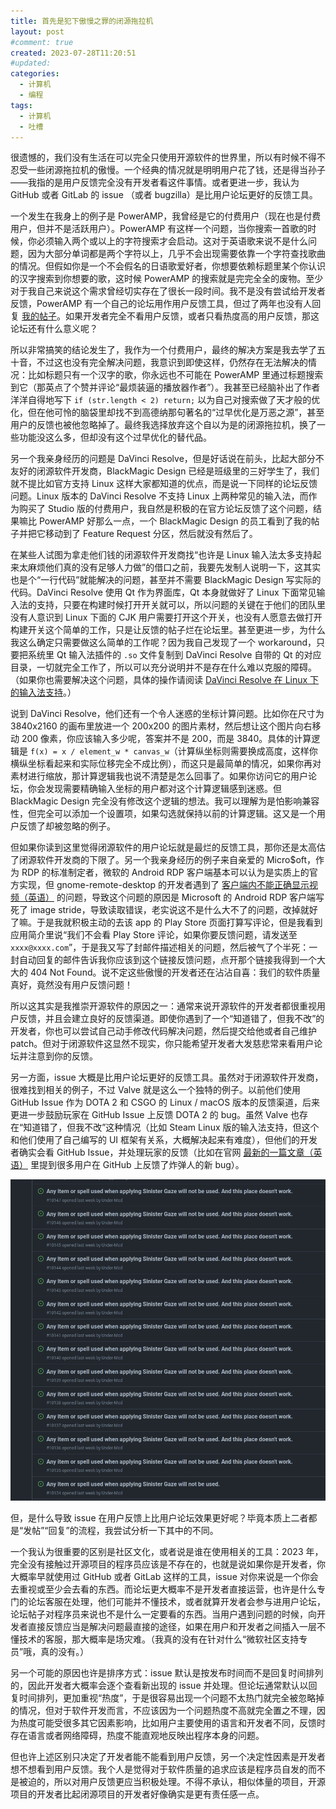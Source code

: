 ```yaml
---
title: 首先是犯下傲慢之罪的闭源拖拉机
layout: post
#comment: true
created: 2023-07-28T11:20:51
#updated: 
categories:
  - 计算机
  - 编程
tags:
  - 计算机
  - 吐槽
---
```

很遗憾的，我们没有生活在可以完全只使用开源软件的世界里，所以有时候不得不忍受一些闭源拖拉机的傲慢。一个经典的情况就是明明用户花了钱，还是得当孙子——我指的是用户反馈完全没有开发者看这件事情。或者更进一步，我认为 GitHub 或者 GitLab 的 issue （或者 bugzilla）是比用户论坛更好的反馈工具。

<!--more-->

一个发生在我身上的例子是 PowerAMP，我曾经是它的付费用户（现在也是付费用户，但并不是活跃用户）。PowerAMP 有这样一个问题，当你搜索一首歌的时候，你必须输入两个或以上的字符搜索才会启动。这对于英语歌来说不是什么问题，因为大部分单词都是两个字符以上，几乎不会出现需要依靠一个字符查找歌曲的情况。但假如你是一个不会假名的日语歌爱好者，你想要依赖标题里某个你认识的汉字搜索到你想要的歌，这时候 PowerAMP 的搜索就是完完全全的废物。至少对于我自己来说这个需求曾经切实存在了很长一段时间。我不是没有尝试给开发者反馈，PowerAMP 有一个自己的论坛用作用户反馈工具，但过了两年也没有人回复 [我的帖子](https://forum.powerampapp.com/topic/20907-start-searching-after-just-typing-1-character-instead-of-2/)。如果开发者完全不看用户反馈，或者只看热度高的用户反馈，那这论坛还有什么意义呢？

所以非常搞笑的结论发生了，我作为一个付费用户，最终的解决方案是我去学了五十音，不过这也没有完全解决问题，我意识到即使这样，仍然存在无法解决的情况：比如标题只有一个汉字的歌，你永远也不可能在 PowerAMP 里通过标题搜索到它（那英点了个赞并评论“最烦装逼的播放器作者”）。我甚至已经脑补出了作者洋洋自得地写下 `if (str.length < 2) return;` 以为自己对搜索做了天才般的优化，但在他可怜的脑袋里却找不到高德纳那句著名的“过早优化是万恶之源”，甚至用户的反馈也被他忽略掉了。最终我选择放弃这个自以为是的闭源拖拉机，换了一些功能没这么多，但却没有这个过早优化的替代品。

另一个我亲身经历的问题是 DaVinci Resolve，但是好话说在前头，比起大部分不友好的闭源软件开发商，BlackMagic
 Design 已经是班级里的三好学生了，我们就不提比如官方支持 Linux 这样大家都知道的优点，而是说一下同样的论坛反馈问题。Linux 版本的 DaVinci Resolve 不支持 Linux 上两种常见的输入法，而作为购买了 Studio 版的付费用户，我自然是积极的在官方论坛反馈了这个问题，结果嘛比 PowerAMP 好那么一点，一个 BlackMagic Design 的员工看到了我的帖子并把它移动到了 Feature Request 分区，然后就没有然后了。

在某些人试图为拿走他们钱的闭源软件开发商找“也许是 Linux 输入法太多支持起来太麻烦他们真的没有足够人力做”的借口之前，我要先发制人说明一下，这其实也是个“一行代码”就能解决的问题，甚至并不需要 BlackMagic Design 写实际的代码。DaVinci Resolve 使用 Qt 作为界面库，Qt 本身就做好了 Linux 下面常见输入法的支持，只要在构建时候打开开关就可以，所以问题的关键在于他们的团队里没有人意识到 Linux 下面的 CJK 用户需要打开这个开关，也没有人愿意去做打开构建开关这个简单的工作，只是让反馈的帖子烂在论坛里。甚至更进一步，为什么我这么确定只需要做这么简单的工作呢？因为我自己发现了一个 workaround，只要把系统里 Qt 输入法插件的 `.so` 文件复制到 DaVinci Resolve 自带的 Qt 的对应目录，一切就完全工作了，所以可以充分说明并不是存在什么难以克服的障碍。（如果你也需要解决这个问题，具体的操作请阅读 [DaVinci Resolve 在 Linux 下的输入法支持](../Input-Method-Support-for-DaVinci-Resolve-on-Linux/)。）

说到 DaVinci Resolve，他们还有一个令人迷惑的坐标计算问题。比如你在尺寸为 3840x2160 的画布里放进一个 200x200 的图片素材，然后想让这个图片向右移动 200 像素，你应该输入多少呢，答案并不是 200，而是 3840。具体的计算逻辑是 `f(x) = x / element_w * canvas_w`（计算纵坐标则需要换成高度，这样你横纵坐标看起来和实际位移完全不成比例），而这只是最简单的情况，如果你再对素材进行缩放，那计算逻辑我也说不清楚是怎么回事了。如果你访问它的用户论坛，你会发现需要精确输入坐标的用户都对这个计算逻辑感到迷惑。但 BlackMagic Design 完全没有修改这个逻辑的想法。我可以理解为是怕影响兼容性，但完全可以添加一个设置项，如果勾选就保持以前的计算逻辑。这又是一个用户反馈了却被忽略的例子。

但如果你读到这里觉得闭源软件的用户论坛就是最烂的反馈工具，那你还是太高估了闭源软件开发商的下限了。另一个我亲身经历的例子来自亲爱的 Micro$oft，作为 RDP 的标准制定者，微软的 Android RDP 客户端基本可以认为是实质上的官方实现，但 gnome-remote-desktop 的开发者遇到了 [客户端内不能正确显示视频（英语）](https://gitlab.gnome.org/GNOME/gnome-remote-desktop/-/issues/99) 的问题，导致这个问题的原因是 Microsoft 的 Android RDP 客户端写死了 image stride，导致读取错误，老实说这不是什么大不了的问题，改掉就好了嘛。于是我就积极主动的去该 app 的 Play Store 页面打算写评论，但是我看到应用简介里说“我们不会看 Play Store 评论，如果你要反馈问题，请发送至 `xxxx@xxxx.com`”，于是我又写了封邮件描述相关的问题，然后被气了个半死：一封自动回复的邮件告诉我你应该到这个链接反馈问题，点开那个链接我得到一个大大的 404 Not Found。说不定这些傲慢的开发者还在沾沾自喜：我们的软件质量真好，竟然没有用户反馈问题！

所以这其实是我推崇开源软件的原因之一：通常来说开源软件的开发者都很重视用户反馈，并且会建立良好的反馈渠道。即使你遇到了一个“知道错了，但我不改”的开发者，你也可以尝试自己动手修改代码解决问题，然后提交给他或者自己维护 patch。但对于闭源软件这显然不现实，你只能希望开发者大发慈悲常来看用户论坛并注意到你的反馈。

另一方面，issue 大概是比用户论坛更好的反馈工具。虽然对于闭源软件开发商，很难找到相关的例子，不过 Valve 就是这么一个独特的例子。以前他们使用 GitHub Issue 作为 DOTA 2 和 CSGO 的 Linux / macOS 版本的反馈渠道，后来更进一步鼓励玩家在 GitHub Issue 上反馈 DOTA 2 的 bug。虽然 Valve 也存在“知道错了，但我不改”这种情况（比如 Steam Linux 版的输入法支持，但这个和他们使用了自己编写的 UI 框架有关系，大概解决起来有难度），但他们的开发者确实会看 GitHub Issue，并处理玩家的反馈（比如在官网 [最新的一篇文章（英语）](https://www.dota2.com/newsentry/3640648066072340345) 里提到很多用户在 GitHub 上反馈了炸弹人的新 bug）。

<div class="center">
  <img alt="1.png" title="一位 DOTA 2 玩家正在学习使用 GitHub Issue……呃，这可能是个错误示范……" src="./1.png">
</div>

但，是什么导致 issue 在用户反馈上比用户论坛效果更好呢？毕竟本质上二者都是“发帖”“回复”的流程，我尝试分析一下其中的不同。

一个我认为很重要的区别是社区文化，或者说是谁在使用相关的工具：2023 年，完全没有接触过开源项目的程序员应该是不存在的，也就是说如果你是开发者，你大概率早就使用过 GitHub 或者 GitLab 这样的工具，issue 对你来说是一个你会去重视或至少会去看的东西。而论坛更大概率不是开发者直接运营，也许是什么专门的论坛客服在处理，他们可能并不懂技术，或者就算开发者会参与进用户论坛，论坛帖子对程序员来说也不是什么一定要看的东西。当用户遇到问题的时候，向开发者直接反馈应当是解决问题最直接的途径，如果在用户和开发者之间插入一层不懂技术的客服，那大概率是场灾难。（我真的没有在针对什么“微软社区支持专员”哦，真的没有。）

另一个可能的原因也许是排序方式：issue 默认是按发布时间而不是回复时间排列的，因此开发者大概率会逐个查看新出现的 issue 并处理。但论坛通常默认以回复时间排列，更加重视“热度”，于是很容易出现一个问题不太热门就完全被忽略掉的情况，但对于软件开发而言，不应该因为一个问题热度不高就完全置之不理，因为热度可能受很多其它因素影响，比如用户主要使用的语言和开发者不同，反馈时存在语言或者网络障碍，热度不能直观地反映出程序本身的问题。

但也许上述区别只决定了开发者能不能看到用户反馈，另一个决定性因素是开发者想不想看到用户反馈。我个人是觉得对于软件质量的追求应该是程序员自发的而不是被迫的，所以对用户反馈更应当积极处理。不得不承认，相似体量的项目，开源项目的开发者比起闭源项目的开发者好像确实是更有责任感一点。
